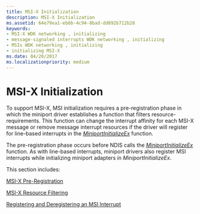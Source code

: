 ```yaml
---
title: MSI-X Initialization
description: MSI-X Initialization
ms.assetid: 64e79ea1-eb6b-4c94-8bad-dd892b712b28
keywords:
- MSI-X WDK networking , initializing
- message-signaled interrupts WDK networking , initializing
- MSIs WDK networking , initializing
- initializing MSI-X
ms.date: 04/20/2017
ms.localizationpriority: medium
---
```


# MSI-X Initialization





To support MSI-X, MSI initialization requires a pre-registration phase in which the miniport driver establishes a function that filters resource-requirements. This function can change the interrupt affinity for each MSI-X message or remove message interrupt resources if the driver will register for line-based interrupts in the [*MiniportInitializeEx*](/windows-hardware/drivers/ddi/ndis/nc-ndis-miniport_initialize) function.

The pre-registration phase occurs before NDIS calls the [*MiniportInitializeEx*](/windows-hardware/drivers/ddi/ndis/nc-ndis-miniport_initialize) function. As with line-based interrupts, miniport drivers also register MSI interrupts while initializing miniport adapters in *MiniportInitializeEx*.

This section includes:

[MSI-X Pre-Registration](msi-x-pre-registration.md)

[MSI-X Resource Filtering](msi-x-resource-filtering.md)

[Registering and Deregistering an MSI Interrupt](registering-and-deregistering-an-msi-interrupt.md)

 

